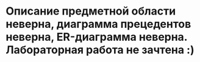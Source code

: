 # Описание предметной области неверна, диаграмма прецедентов неверна, ER-диаграмма неверна. Лабораторная работа не зачтена :)
